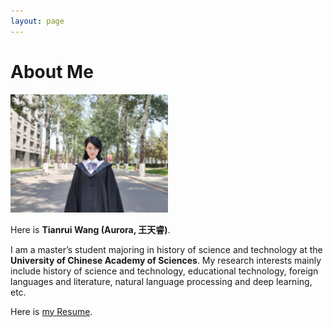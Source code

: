 ```yaml
---
layout: page
---
```


# About Me

<img src="tianruiwang.jpg" width="50%" height="50%">

Here is **Tianrui Wang (Aurora, 王天睿)**.

I am a master’s student majoring in history of science and technology at the **University of Chinese Academy of Sciences**. My research interests mainly include history of science and technology, educational technology, foreign languages and literature, natural language processing and deep learning, etc.

Here is [my Resume](Resume-TianruiWang.pdf).


